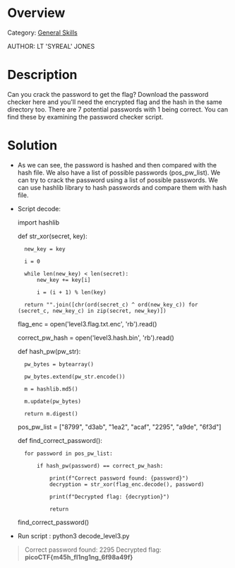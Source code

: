 # Overview 
Category: [General Skills]()

AUTHOR: LT 'SYREAL' JONES

# Description
Can you crack the password to get the flag?
Download the password checker here and you'll need the encrypted flag and the hash in the same directory too.
There are 7 potential passwords with 1 being correct. You can find these by examining the password checker script.

# Solution
- As we can see, the password is hashed and then compared with the hash file. We also have a list of possible passwords (pos_pw_list). We can try to crack the password using a list of possible passwords. We can use hashlib library to hash passwords and compare them with hash file.
- Script decode:

    import hashlib

    def str_xor(secret, key):

        new_key = key

        i = 0

        while len(new_key) < len(secret):
            new_key += key[i]

            i = (i + 1) % len(key)

        return "".join([chr(ord(secret_c) ^ ord(new_key_c)) for (secret_c, new_key_c) in zip(secret, new_key)])

    flag_enc = open('level3.flag.txt.enc', 'rb').read()

    correct_pw_hash = open('level3.hash.bin', 'rb').read()

    def hash_pw(pw_str):

        pw_bytes = bytearray()

        pw_bytes.extend(pw_str.encode())

        m = hashlib.md5()

        m.update(pw_bytes)

        return m.digest()

    pos_pw_list = ["8799", "d3ab", "1ea2", "acaf", "2295", "a9de", "6f3d"]

    def find_correct_password():

        for password in pos_pw_list:

            if hash_pw(password) == correct_pw_hash:

                print(f"Correct password found: {password}")
                decryption = str_xor(flag_enc.decode(), password)

                print(f"Decrypted flag: {decryption}")
                
                return

    find_correct_password()

- Run script : python3 decode_level3.py 
>Correct password found: 2295
Decrypted flag: **picoCTF{m45h_fl1ng1ng_6f98a49f}**
